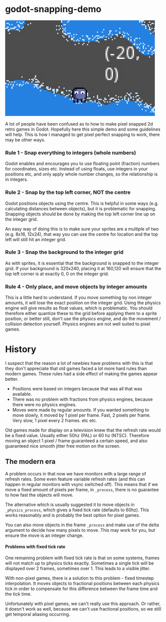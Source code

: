 # godot-snapping-demo

![Snapping Demo Pic](snapping_demo.png)

A lot of people have been confused as to how to make pixel snapped 2d retro games in Godot. Hopefully here this simple demo and some guidelines will help. This is how I managed to get pixel perfect snapping to work, there may be other ways.

### Rule 1 - Snap everything to integers (whole numbers)
Godot enables and encourages you to use floating point (fraction) numbers for coordinates, sizes etc. Instead of using floats, use integers in your positions etc, and only apply whole number changes, so the relationship is in integers.

### Rule 2 - Snap by the top left corner, NOT the centre
Godot positions objects using the centre. This is helpful in some ways (e.g. calculating distances between objects), but it is problematic for snapping. Snapping objects should be done by making the top left corner line up on the integer grid.

An easy way of doing this is to make sure your sprites are a multiple of two (e.g. 8x16, 12x24), that way you can use the centre for location and the top left will still hit an integer grid.

### Rule 3 - Snap the background to the integer grid
As with sprites, it is essential that the background is snapped to the integer grid. If your background is 320x240, placing it at 160,120 will ensure that the top left corner is at exactly 0, 0 on the integer grid.

### Rule 4 - Only place, and move objects by integer amounts
This is a little hard to understand. If you move something by non integer amounts, it will lose the exact position on the integer grid. Using the physics engine will give results as float values, which is problematic. You should therefore either quantize these to the grid before applying them to a sprite position, or better still, don't use the physics engine, and do the movement / collision detection yourself. Physics engines are not well suited to pixel games.

# History
I suspect that the reason a lot of newbies have problems with this is that they don't appreciate that old games faced a lot more hard rules than modern games. These rules had a side effect of making the games appear better.

* Positions were based on integers because that was all that was available.
* There was no problem with fractions from physics engines, because there were no physics engines.
* Moves were made by regular amounts. If you wanted something to move slowly, it moved by 1 pixel per frame. Fast, 2 pixels per frame. Very slow, 1 pixel every 2 frames. etc etc.

Old games made for display on a television knew that the refresh rate would be a fixed value. Usually either 50hz (PAL) or 60 hz (NTSC). Therefore moving an object 1 pixel / frame guaranteed a certain speed, and also guaranteed nice smooth jitter free motion on the screen.

## The modern era
A problem occurs in that now we have monitors with a large range of refresh rates. Some even feature variable refresh rates (and this can happen in regular monitors with vsync switched off). This means that if we move a fixed amount of pixels per frame, in `_process`, there is no guarantee to how fast the objects will move.

The alternative which is usually suggested it to move objects in `_physics_process`, which gives a fixed tick rate (defaults to 60hz). This works reasonably and is probably the best option for pixel games.

You can also move objects in the frame `_process` and make use of the delta argument to decide how many pixels to move. This may work for you, but ensure the move is an integer change.

#### Problems with fixed tick rate
One remaining problem with fixed tick rate is that on some systems, frames will not match up to physics ticks exactly. Sometimes a single tick will be displayed over 2 frames, sometimes over 1. This leads to a visible jitter.

With non-pixel games, there is a solution to this problem - fixed timestep interpolation. It moves objects to fractional positions between each physics tick in order to compensate for this difference between the frame time and the tick time.

Unfortunately with pixel games, we can't really use this approach. Or rather, it doesn't work as well, because we can't use fractional positions, so we still get temporal aliasing occurring.

